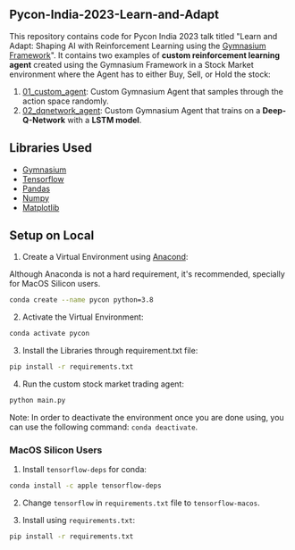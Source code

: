 ## Pycon-India-2023-Learn-and-Adapt

This repository contains code for Pycon India 2023 talk titled "Learn and Adapt: Shaping AI with Reinforcement Learning using the [Gymnasium Framework](https://gymnasium.farama.org/)". It contains two examples of **custom reinforcement learning agent** created using the Gymnasium Framework in a Stock Market environment where the Agent has to either Buy, Sell, or Hold the stock:

1. [01_custom_agent](01_custom_agent): Custom Gymnasium Agent that samples through the action space randomly.
2. [02_dqnetwork_agent](02_dqnetwork_agent): Custom Gymnasium Agent that trains on a **Deep-Q-Network** with a **LSTM model**.

## Libraries Used

- [Gymnasium](https://github.com/Farama-Foundation/Gymnasium)
- [Tensorflow](https://github.com/tensorflow/tensorflow)
- [Pandas](https://github.com/pandas-dev/pandas)
- [Numpy](https://github.com/numpy/numpy)
- [Matplotlib](https://github.com/matplotlib/matplotlib)

## Setup on Local

1. Create a Virtual Environment using [Anacond](https://www.anaconda.com/download):

Although Anaconda is not a hard requirement, it's recommended, specially for MacOS Silicon users.

```sh
conda create --name pycon python=3.8
```

2. Activate the Virtual Environment:

```sh
conda activate pycon
```

3. Install the Libraries through requirement.txt file:

```sh
pip install -r requirements.txt
```

4. Run the custom stock market trading agent:

```sh
python main.py
```

Note: In order to deactivate the environment once you are done using, you can use the following command: `conda deactivate`.

### MacOS Silicon Users

1. Install `tensorflow-deps` for conda:

```sh
conda install -c apple tensorflow-deps
```

2. Change `tensorflow` in `requirements.txt` file to `tensorflow-macos`.

3. Install using `requirements.txt`:

```sh
pip install -r requirements.txt
```
